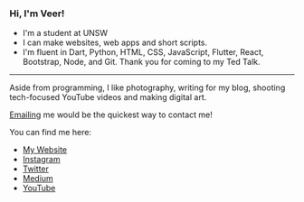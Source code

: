 ### Hi, I'm Veer!

- I'm a student at UNSW
- I can make websites, web apps and short scripts.
- I'm fluent in Dart, Python, HTML, CSS, JavaScript, Flutter, React, Bootstrap, Node, and Git.
Thank you for coming to my Ted Talk.

---

Aside from programming, I like photography, writing for my blog, shooting tech-focused YouTube videos and making digital art.

[Emailing](mailto:veerksheth@gmail.com) me would be the quickest way to contact me!

You can find me here:
* [My Website](https://veersheth.github.io/)
* [Instagram](https://www.instagram.com/vmax258/)
* [Twitter](https://twitter.com/vmax258/)
* [Medium](veersheth.medium.com)
* [YouTube](https://www.youtube.com/channel/UCsv0kp2aBmOcEXYEqI5fTiQ)
